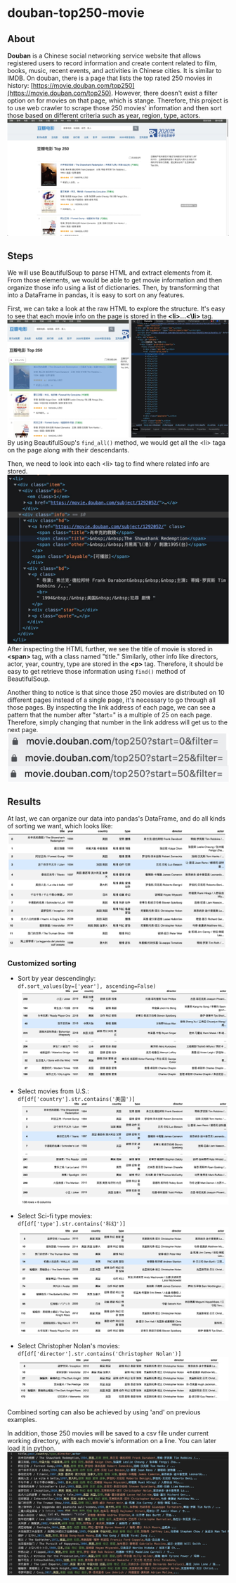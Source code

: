 # douban-top250-movie

## About
**Douban** is a Chinese social networking service website that allows registered users to record information and create content related to film, books, music, recent events, and activities in Chinese cities. It is similar to IMDB. On douban, there is a page that lists the top rated 250 movies in history: [https://movie.douban.com/top250](https://movie.douban.com/top250). However, there doesn't exist a filter option on for movies on that page, which is stange. Therefore, this project is to use web crawler to scrape those 250 movies' information and then sort those based on different criteria such as year, region, type, actors.
![Top250 rated movies](images/douban_top_250.jpg)

## Steps
We will use BeautifulSoup to parse HTML and extract elements from it. From those elements, we would be able to get movie information and then organize those info using a list of dictionaries. Then, by transforming that into a DataFrame in pandas, it is easy to sort on any features.

First, we can take a look at the raw HTML to explore the structure. It's easy to see that each movie info on the page is stored in the **\<li>...<\li>** tag.
![li tag](images/html_li_tag.jpg)
By using BeautifulSoup's `find_all()` method, we would get all the \<li> taga on the page along with their descendants.

Then, we need to look into each \<li> tag to find where related info are stored.
![movie_info](images/html_movie_info.jpg)
After inspecting the HTML further, we see the title of movie is stored in **\<span>** tag, with a class named "title." Similarly, other info like directors, actor, year, country, type are stored in the **\<p>** tag. Therefore, it should be easy to get retrieve those information using `find()` method of BeautifulSoup.

Another thing to notice is that since those 250 movies are distributed on 10 different pages instead of a single page, it's necessary to go through all those pages. By inspecting the link address of each page, we can see a pattern that the number after "start=" is a multiple of 25 on each page. Therefore, simply changing that number in the link address will get us to the next page.
![link_address](images/link_address.jpg)

## Results
At last, we can organize our data into pandas's DataFrame, and do all kinds of sorting we want, which looks like:
![DataFrame of those movies](images/movies.jpg)

### Customized sorting
* Sort by year descendingly:<br/>
`df.sort_values(by=['year'], ascending=False)`
![Year descending](images/year_descending.jpg)

* Select movies from U.S.:<br/>
`df[df['country'].str.contains('美国')]`
![US Movies](images/us_movies.jpg)

* Select Sci-fi type movies:<br/>
`df[df['type'].str.contains('科幻')]`
![Sci-fi Movies](images/sci-fi_movies.jpg)

* Select Christopher Nolan's movies:<br/>
`df[df['director'].str.contains('Christopher Nolan')]`
![Nolan Movies](images/christopher_nolan.jpg)

Combined sorting can also be achieved by using 'and' on previous examples.

In addition, those 250 movies will be saved to a csv file under current working directory, with each movie's information on a line. You can later load it in python.
![Saved csv file](images/saved_csv.jpg)
